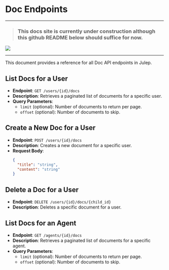 # Doc Endpoints

*****
> ### This docs site is currently under construction although this github README below should suffice for now.

![](https://i.giphy.com/vR1dPIYzQmkRzLZk2w.webp)
*****


This document provides a reference for all Doc API endpoints in Julep.

## List Docs for a User

- **Endpoint**: `GET /users/{id}/docs`
- **Description**: Retrieves a paginated list of documents for a specific user.
- **Query Parameters**:
  - `limit` (optional): Number of documents to return per page.
  - `offset` (optional): Number of documents to skip.

## Create a New Doc for a User

- **Endpoint**: `POST /users/{id}/docs`
- **Description**: Creates a new document for a specific user.
- **Request Body**:
  ```json
  {
    "title": "string",
    "content": "string"
  }
  ```

## Delete a Doc for a User

- **Endpoint**: `DELETE /users/{id}/docs/{child_id}`
- **Description**: Deletes a specific document for a user.

## List Docs for an Agent

- **Endpoint**: `GET /agents/{id}/docs`
- **Description**: Retrieves a paginated list of documents for a specific agent.
- **Query Parameters**:
  - `limit` (optional): Number of documents to return per page.
  - `offset` (optional): Number of documents to skip.
